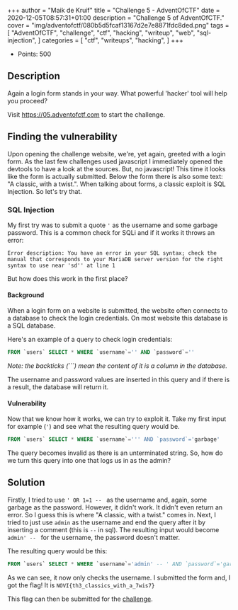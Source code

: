+++
author = "Maik de Kruif"
title = "Challenge 5 - AdventOfCTF"
date = 2020-12-05T08:57:31+01:00
description = "Challenge 5 of AdventOfCTF."
cover = "img/adventofctf/080b5d5fcaf13167d2e7e8871fdc8ded.png"
tags = [
    "AdventOfCTF",
    "challenge",
    "ctf",
    "hacking",
    "writeup",
    "web",
    "sql-injection",
]
categories = [
    "ctf",
    "writeups",
    "hacking",
]
+++

- Points: 500

## Description

Again a login form stands in your way. What powerful 'hacker' tool will help you proceed?

Visit <https://05.adventofctf.com> to start the challenge.

## Finding the vulnerability

Upon opening the challenge website, we're, yet again, greeted with a login form. As the last few challenges used javascript I immediately opened the devtools to have a look at the sources. But, no javascript! This time it looks like the form is actually submitted. Below the form there is also some text: "A classic, with a twist.". When talking about forms, a classic exploit is SQL Injection. So let's try that.

### SQL Injection

My first try was to submit a quote `'` as the username and some garbage password. This is a common check for SQLi and if it works it throws an error:

```text
Error description: You have an error in your SQL syntax; check the manual that corresponds to your MariaDB server version for the right syntax to use near 'sd'' at line 1
```

But how does this work in the first place?

#### Background

When a login form on a website is submitted, the website often connects to a database to check the login credentials. On most website this database is a SQL database.

Here's an example of a query to check login credentials:

```sql
FROM `users` SELECT * WHERE `username`='' AND `password`=''
```

_Note: the backticks (`\``) mean the content of it is a column in the database._

The username and password values are inserted in this query and if there is a result, the database will return it.

#### Vulnerability

Now that we know how it works, we can try to exploit it. Take my first input for example (`'`) and see what the resulting query would be.

```sql
FROM `users` SELECT * WHERE `username`=''' AND `password`='garbage'
```

The query becomes invalid as there is an unterminated string. So, how do we turn this query into one that logs us in as the admin?

## Solution

Firstly, I tried to use `' OR 1=1 -- ` as the username and, again, some garbage as the password. However, it didn't work. It didn't even return an error. So I guess this is where "A classic, with a twist." comes in. Next, I tried to just use `admin` as the username and end the query after it by inserting a comment (this is `--` in sql). The resulting input would become `admin' -- ` for the username, the password doesn't matter.

The resulting query would be this:

```sql
FROM `users` SELECT * WHERE `username`='admin' -- ' AND `password`='garbage'
```

As we can see, it now only checks the username. I submitted the form and, I got the flag! It is `NOVI{th3_classics_with_a_7wis7}`

This flag can then be submitted for the [challenge](https://ctfd.adventofctf.com/challenges#5-6).
